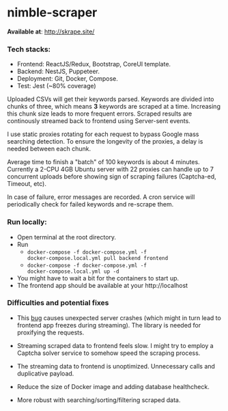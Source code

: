 # nimble-scraper
**Available at**: http://skrape.site/

### Tech stacks:
- Frontend: ReactJS/Redux, Bootstrap, CoreUI template.
- Backend: NestJS, Puppeteer.
- Deployment: Git, Docker, Compose.
- Test: Jest (~80% coverage)

Uploaded CSVs will get their keywords parsed. Keywords are divided into chunks of three, which means **3** keywords are scraped at a time. Increasing this chunk size leads to more frequent errors. Scraped results are continously streamed back to frontend using Server-sent events.

I use static proxies rotating for each request to bypass Google mass searching detection. To ensure the longevity of the proxies, a delay is needed between each chunk.

Average time to finish a "batch" of 100 keywords is about 4 minutes. Currently a 2-CPU 4GB Ubuntu server with 22 proxies can handle up to 7 concurrent uploads before showing sign of scraping failures (Captcha-ed, Timeout, etc).

In case of failure, error messages are recorded. A cron service will periodically check for failed keywords and re-scrape them.

### Run locally: 

- Open terminal at the root directory.
- Run 
    - <code>docker-compose -f docker-compose.yml -f docker-compose.local.yml pull backend frontend </code>
    - <code>docker-compose -f docker-compose.yml -f docker-compose.local.yml up -d </code>
- You might have to wait a bit for the containers to start up.
- The frontend app should be available at your http://localhost

### Difficulties and potential fixes
- This [bug](https://github.com/Cuadrix/puppeteer-page-proxy/issues/76) causes unexpected server crashes (which might in turn lead to frontend app freezes during streaming). The library is needed for proxifying the requests.

- Streaming scraped data to frontend feels slow. I might try to employ a Captcha solver service to somehow speed the scraping process.

- The streaming data to frontend is unoptimized. Unnecessary calls and duplicative payload.

- Reduce the size of Docker image and adding database healthcheck.

- More robust with searching/sorting/filtering scraped data.